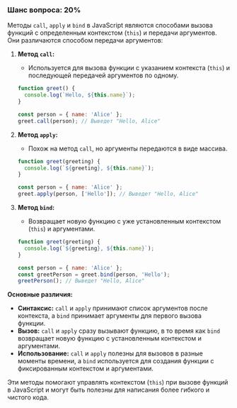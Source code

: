 ### Шанс вопроса: 20%

Методы `call`, `apply` и `bind` в JavaScript являются способами вызова функций с определенным контекстом (`this`) и передачи аргументов. Они различаются способом передачи аргументов:

1. **Метод `call`:**
   - Используется для вызова функции с указанием контекста (`this`) и последующей передачей аргументов по одному.
   ```javascript
   function greet() {
     console.log(`Hello, ${this.name}`);
   }

   const person = { name: 'Alice' };
   greet.call(person); // Выведет "Hello, Alice"
   ```

2. **Метод `apply`:**
   - Похож на метод `call`, но аргументы передаются в виде массива.
   ```javascript
   function greet(greeting) {
     console.log(`${greeting}, ${this.name}`);
   }

   const person = { name: 'Alice' };
   greet.apply(person, ['Hello']); // Выведет "Hello, Alice"
   ```

3. **Метод `bind`:**
   - Возвращает новую функцию с уже установленным контекстом (`this`) и аргументами.
   ```javascript
   function greet(greeting) {
     console.log(`${greeting}, ${this.name}`);
   }

   const person = { name: 'Alice' };
   const greetPerson = greet.bind(person, 'Hello');
   greetPerson(); // Выведет "Hello, Alice"
   ```

**Основные различия:**
- **Синтаксис:** `call` и `apply` принимают список аргументов после контекста, а `bind` принимает аргументы для первого вызова функции.
- **Вызов:** `call` и `apply` сразу вызывают функцию, в то время как `bind` возвращает новую функцию с установленным контекстом и аргументами.
- **Использование:** `call` и `apply` полезны для вызовов в разные моменты времени, а `bind` используется для создания функции с фиксированным контекстом и аргументами.

Эти методы помогают управлять контекстом (`this`) при вызове функций в JavaScript и могут быть полезны для написания более гибкого и чистого кода.